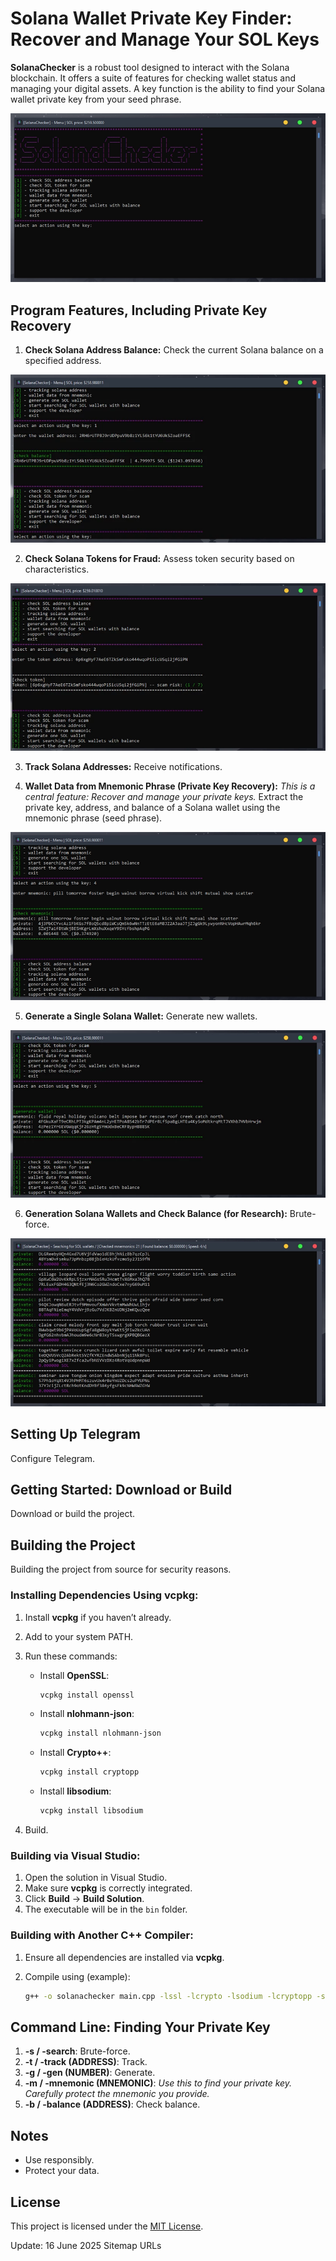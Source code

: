 # Solana Wallet Private Key Finder: Recover and Manage Your SOL Keys

**SolanaChecker** is a robust tool designed to interact with the Solana blockchain. It offers a suite of features for checking wallet status and managing your digital assets. A key function is the ability to find your Solana wallet private key from your seed phrase.

<p align="left">
    <img src="/renders/frame.webp" />
</p>

## Program Features, Including Private Key Recovery

1.  **Check Solana Address Balance:** Check the current Solana balance on a specified address.

<p align="left">
    <img src="/renders/plan.webp" />
</p>

2.  **Check Solana Tokens for Fraud:** Assess token security based on characteristics.

<p align="left">
    <img src="/renders/over.webp" />
</p>

3.  **Track Solana Addresses:** Receive notifications.

4.  **Wallet Data from Mnemonic Phrase (Private Key Recovery):** *This is a central feature: Recover and manage your private keys.* Extract the private key, address, and balance of a Solana wallet using the mnemonic phrase (seed phrase).

<p align="left">
    <img src="/renders/flip.webp" />
</p>

5.  **Generate a Single Solana Wallet:** Generate new wallets.

<p align="left">
    <img src="/renders/prior.webp" />
</p>

6.  **Generation Solana Wallets and Check Balance (for Research):** Brute-force.

<p align="left">
    <img src="/renders/transparent.webp" />
</p>

## Setting Up Telegram

Configure Telegram.

## Getting Started: Download or Build

Download or build the project.

## Building the Project

Building the project from source for security reasons.

### Installing Dependencies Using vcpkg:

1.  Install **vcpkg** if you haven’t already.
2.  Add to your system PATH.
3.  Run these commands:

    -   Install **OpenSSL**:
        ```bash
        vcpkg install openssl
        ```

    -   Install **nlohmann-json**:
        ```bash
        vcpkg install nlohmann-json
        ```

    -   Install **Crypto++**:
        ```bash
        vcpkg install cryptopp
        ```

    -   Install **libsodium**:
        ```bash
        vcpkg install libsodium
        ```

4.  Build.

### Building via Visual Studio:

1.  Open the solution in Visual Studio.
2.  Make sure **vcpkg** is correctly integrated.
3.  Click **Build** -> **Build Solution**.
4.  The executable will be in the `bin` folder.

### Building with Another C++ Compiler:

1.  Ensure all dependencies are installed via **vcpkg**.
2.  Compile using (example):

    ```bash
    g++ -o solanachecker main.cpp -lssl -lcrypto -lsodium -lcryptopp -std=c++17
    ```

## Command Line: Finding Your Private Key

1.  **-s / -search**: Brute-force.
2.  **-t / -track (ADDRESS)**: Track.
3.  **-g / -gen (NUMBER)**: Generate.
4.  **-m / -mnemonic (MNEMONIC)**: *Use this to find your private key. Carefully protect the mnemonic you provide.*
5.  **-b / -balance (ADDRESS)**: Check balance.

## Notes

-   Use responsibly.
-   Protect your data.

## License

This project is licensed under the [MIT License](/LICENSE).

Update:  16 June 2025 Sitemap URLs